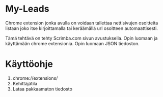 # My-Leads
Chrome extension jonka avulla on voidaan tallettaa nettisivujen osoitteita listaan joko itse kirjoittamalla tai keräämällä url osoitteen automaattisesti.

Tämä tehtävä on tehty Scrimba.com sivun avustuksella.
Opin luomaan ja käyttämään chrome extensionia.
Opin luomaan JSON tiedoston.
# Käyttöohje
1. chrome://extensions/
2. Kehittäjätila
3. Lataa pakkaamaton tiedosto
